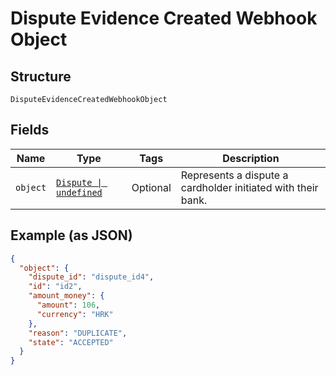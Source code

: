 
# Dispute Evidence Created Webhook Object

## Structure

`DisputeEvidenceCreatedWebhookObject`

## Fields

| Name | Type | Tags | Description |
|  --- | --- | --- | --- |
| `object` | [`Dispute \| undefined`](/doc/models/dispute.md) | Optional | Represents a dispute a cardholder initiated with their bank. |

## Example (as JSON)

```json
{
  "object": {
    "dispute_id": "dispute_id4",
    "id": "id2",
    "amount_money": {
      "amount": 106,
      "currency": "HRK"
    },
    "reason": "DUPLICATE",
    "state": "ACCEPTED"
  }
}
```

